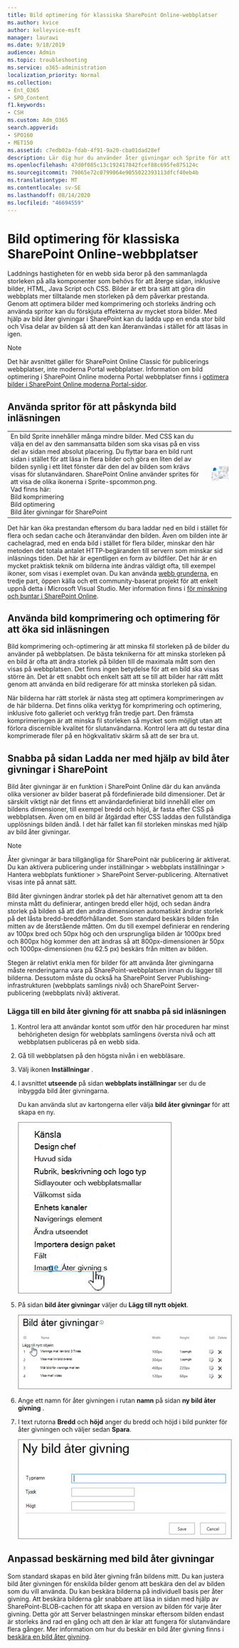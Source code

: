 ```yaml
---
title: Bild optimering för klassiska SharePoint Online-webbplatser
ms.author: kvice
author: kelleyvice-msft
manager: laurawi
ms.date: 9/18/2019
audience: Admin
ms.topic: troubleshooting
ms.service: o365-administration
localization_priority: Normal
ms.collection:
- Ent_O365
- SPO_Content
f1.keywords:
- CSH
ms.custom: Adm_O365
search.appverid:
- SPO160
- MET150
ms.assetid: c7edb02a-fdab-4f91-9a20-cba01dad28ef
description: Lär dig hur du använder åter givningar och Sprite för att förbättra bild prestanda på dina klassiska SharePoint Online-publicerings webbplatser.
ms.openlocfilehash: 47d0f085c13c192417842fcef88c695fe875124c
ms.sourcegitcommit: 79065e72c0799064e9055022393113dfcf40eb4b
ms.translationtype: MT
ms.contentlocale: sv-SE
ms.lasthandoff: 08/14/2020
ms.locfileid: "46694559"
---
```

# <a name="image-optimization-for-sharepoint-online-classic-publishing-sites"></a>Bild optimering för klassiska SharePoint Online-webbplatser

Laddnings hastigheten för en webb sida beror på den sammanlagda storleken på alla komponenter som behövs för att återge sidan, inklusive bilder, HTML, Java Script och CSS. Bilder är ett bra sätt att göra din webbplats mer tilltalande men storleken på dem påverkar prestanda. Genom att optimera bilder med komprimering och storleks ändring och använda spritor kan du förskjuta effekterna av mycket stora bilder. Med hjälp av bild åter givningar i SharePoint kan du ladda upp en enda stor bild och Visa delar av bilden så att den kan återanvändas i stället för att läsas in igen.

>[!NOTE]
>Det här avsnittet gäller för SharePoint Online Classic för publicerings webbplatser, inte moderna Portal webbplatser. Information om bild optimering i SharePoint Online moderna Portal webbplatser finns i [optimera bilder i SharePoint Online moderna Portal-sidor](modern-image-optimization.md).
  
## <a name="using-sprites-to-speed-up-image-loading"></a>Använda spritor för att påskynda bild inläsningen

|||
|:-----|:-----|
| En bild Sprite innehåller många mindre bilder. Med CSS kan du välja en del av den sammansatta bilden som ska visas på en viss del av sidan med absolut placering. Du flyttar bara en bild runt sidan i stället för att läsa in flera bilder och göra en liten del av bilden synlig i ett litet fönster där den del av bilden som krävs visas för slutanvändaren. SharePoint Online använder sprites för att visa de olika ikonerna i Sprite-spcommon.png.  <br/>  Vad finns här:  <br/>  Bild komprimering  <br/>  Bild optimering  <br/>  Bild åter givningar för SharePoint  <br/> |![Skärm bild av spcommon](../media/cc5cdee1-8e54-4537-9a8a-8854f4ee849f.png)|
   
Det här kan öka prestandan eftersom du bara laddar ned en bild i stället för flera och sedan cache och återanvändar den bilden. Även om bilden inte är cachelagrad, med en enda bild i stället för flera bilder, minskar den här metoden det totala antalet HTTP-begäranden till servern som minskar sid inläsnings tiden. Det här är egentligen en form av bildfiler. Det här är en mycket praktisk teknik om bilderna inte ändras väldigt ofta, till exempel ikoner, som visas i exemplet ovan. Du kan använda [webb grunderna](https://vswebessentials.com/), en tredje part, öppen källa och ett community-baserat projekt för att enkelt uppnå detta i Microsoft Visual Studio. Mer information finns i [för minskning och buntar i SharePoint Online](https://go.microsoft.com/fwlink/?LinkId=708698).
  
## <a name="using-image-compression-and-optimization-to-speed-up-page-loading"></a>Använda bild komprimering och optimering för att öka sid inläsningen

Bild komprimering och-optimering är att minska fil storleken på de bilder du använder på webbplatsen. De bästa teknikerna för att minska storleken på en bild är ofta att ändra storlek på bilden till de maximala mått som den visas på webbplatsen. Det finns ingen betydelse för att en bild ska visas större än. Det är ett snabbt och enkelt sätt att se till att bilder har rätt mått genom att använda en bild redigerare för att minska storleken på sidan.
  
När bilderna har rätt storlek är nästa steg att optimera komprimeringen av de här bilderna. Det finns olika verktyg för komprimering och optimering, inklusive foto galleriet och verktyg från tredje part. Den främsta komprimeringen är att minska fil storleken så mycket som möjligt utan att förlora discernible kvalitet för slutanvändarna. Kontrol lera att du testar dina komprimerade filer på en högkvalitativ skärm så att de ser bra ut.
  
## <a name="speed-up-page-downloads-by-using-sharepoint-image-renditions"></a>Snabba på sidan Ladda ner med hjälp av bild åter givningar i SharePoint

Bild åter givningar är en funktion i SharePoint Online där du kan använda olika versioner av bilder baserat på fördefinierade bild dimensioner. Det är särskilt viktigt när det finns ett användardefinierat bild innehåll eller om bildens dimensioner, till exempel bredd och höjd, är fasta efter CSS på webbplatsen. Även om en bild är åtgärdad efter CSS laddas den fullständiga upplösnings bilden ändå. I det här fallet kan fil storleken minskas med hjälp av bild åter givningar.
  
> [!NOTE]
> Åter givningar är bara tillgängliga för SharePoint när publicering är aktiverat. Du kan aktivera publicering under inställningar \> webbplats inställningar \> Hantera webbplats funktioner \> SharePoint Server-publicering. Alternativet visas inte på annat sätt.
  
Bild åter givningen ändrar storlek på det här alternativet genom att ta den minsta mått du definierar, antingen bredd eller höjd, och sedan ändra storlek på bilden så att den andra dimensionen automatiskt ändrar storlek på det låsta bredd-breddförhållandet. Som standard beskärs bilden från mitten av de återstående måtten. Om du till exempel definierar en rendering av 100px bred och 50px hög och den ursprungliga bilden är 1000px bred och 800px hög kommer den att ändras så att 800px-dimensionen är 50px och 1000px-dimensionen (nu 62.5 px) beskärs från mitten av bilden.
  
Stegen är relativt enkla men för bilder för att använda åter givningarna måste renderingarna vara på SharePoint-webbplatsen innan du lägger till bilderna. Dessutom måste du också ha SharePoint Server Publishing-infrastrukturen (webbplats samlings nivå) och SharePoint Server-publicering (webbplats nivå) aktiverat.
  
### <a name="add-an-image-rendition-to-speed-up-page-loading"></a>Lägga till en bild åter givning för att snabba på sid inläsningen
  
1. Kontrol lera att användar kontot som utför den här proceduren har minst behörigheten design för webbplats samlingens översta nivå och att webbplatsen publiceras på en webb sida.

2. Gå till webbplatsen på den högsta nivån i en webbläsare.

3. Välj ikonen **Inställningar** .

4. I avsnittet **utseende** på sidan **webbplats inställningar** ser du de inbyggda bild åter givningarna.

    Du kan använda slut av kartongerna eller välja **bild åter givningar** för att skapa en ny.

    ![Skärmdump av bild åter givning](../media/eaae0d53-657d-47ef-b687-65c5167eae4d.PNG)
  
5. På sidan **bild åter givningar** väljer du **Lägg till nytt objekt**.

    ![Skärm bild av Lägg till nytt objekt](../media/8cede22e-52bf-4d9d-99cb-162f2f6ce92b.PNG)
  
6. Ange ett namn för åter givningen i rutan **namn** på sidan **ny bild åter givning** .

7. I text rutorna **Bredd** och **höjd** anger du bredd och höjd i bild punkter för åter givningen och väljer sedan **Spara**.

    ![Skärm bild av bild åter givnings namnet](../media/5a6119ed-c163-40df-a4db-ec629d15607d.PNG)
  
## <a name="custom-cropping-with-image-renditions"></a>Anpassad beskärning med bild åter givningar

Som standard skapas en bild åter givning från bildens mitt. Du kan justera bild åter givningen för enskilda bilder genom att beskära den del av bilden som du vill använda. Du kan beskära bilderna på individuell basis per åter givning. Att beskära bilderna går snabbare att läsa in sidan med hjälp av SharePoint-BLOB-cachen för att skapa en version av bilden för varje åter givning. Detta gör att Server belastningen minskar eftersom bilden endast är storleks änd rad en gång och att den är klar att fungera för slutanvändare flera gånger. Mer information om hur du beskär en bild åter givning finns i [beskära en bild åter givning](https://go.microsoft.com/fwlink/p/?LinkId=525626).
  

